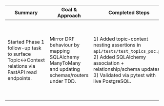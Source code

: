 Summary | Goal & Approach | Completed Steps | Current Failures | Decision Log | Next Step
--- | --- | --- | --- | --- | ---
Started Phase 1 follow-up task to surface Topic↔Context relations via FastAPI read endpoints. | Mirror DRF behaviour by mapping SQLAlchemy ManyToMany and updating schemas/routers under TDD. | 1) Added topic-context nesting assertions in `api/tests/test_topics_poc.py`. 2) Added SQLAlchemy association + relationship/schema updates. 3) Validated via pytest with live PostgreSQL. | 없음 (pytest 성공). | 2025-09-30: Proceed with SQLAlchemy association-only change (no Alembic) to keep scope small. | 필요 시 컨텍스트 API에도 역참조 노출 여부 검토.
